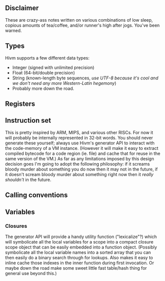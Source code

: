 ## Disclaimer

These are crazy-ass notes written on various combinations of low sleep, copious amounts of tea/coffee, and/or runner's high after jogs. You've been warned.

## Types

Hivm supports a few different data types:

* Integer (signed with unlimited precision)
* Float (64-bit/double precision)
* String (known-length byte sequences, *use UTF-8 because it's cool and we don't need any more Western-Latin hegemony*)
* Probably more down the road.

## Registers

## Instruction set

This is pretty inspired by ARM, MIPS, and various other RISCs. For now it will probably be internally represented in 32-bit words. You should never generate these yourself; always use Hivm's generator API to interact with the code-memory of a VM instance. (However it will make it easy to extract compiled bytecode for a code region (ie. file) and cache that for reuse in the same version of the VM.) As far as any limitations imposed by this design decision goes I'm going to adopt the following philosophy: if it screams bloody murder about something you do now then it may not in the future, if it doesn't scream bloody murder about something right now then it *really shouldn't* in the future.

## Calling conventions

## Variables

### Closures

The generator API will provide a handy utility function ("lexicalize"?) which will symbolicate all the local variables for a scope into a compact closure scope object that can be easily embedded into a function object. (Possibly symbolicate all the local variable names into a sorted array that you can then easily do a binary search through for lookups. Also makes it easy to inline cache those indexes in the inner function during first invocation. Or maybe down the road make some sweet little fast table/hash thing for general use beyond this.)
